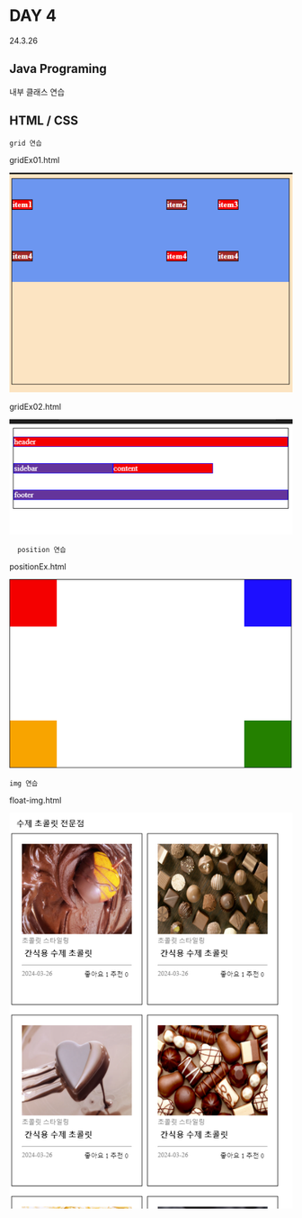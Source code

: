 # DAY 4
24.3.26

## Java Programing

내부 클래스 연습

## HTML / CSS

    grid 연습

gridEx01.html

  ![이미지](./img/grid1.PNG)

gridEx02.html

  ![이미지](./img/grid2.PNG)

      position 연습

positionEx.html

![이미지](./img/position.PNG)

    img 연습   

float-img.html

![이미지](./img/choco.PNG)
